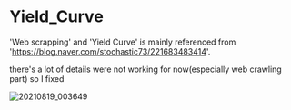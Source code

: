 # Yield_Curve

'Web scrapping' and 'Yield Curve' is mainly referenced from 'https://blog.naver.com/stochastic73/221683483414'.

there's a lot of details were not working for now(especially web crawling part) so I fixed

![20210819_003649](https://user-images.githubusercontent.com/79264256/129930725-8d0cea58-5b3e-4288-be64-55af5bd8b953.png)
